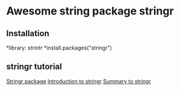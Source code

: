 # Awesome string package stringr

## Installation
*library: strintr
*install.packages("stringr")

## stringr tutorial
[Stringr package](https://cran.r-project.org/web/packages/stringr/stringr.pdf)
[Introduction to stringr](https://cran.r-project.org/web/packages/stringr/vignettes/stringr.html)
[Summary to stringr](http://blog.fens.me/r-stringr/)


